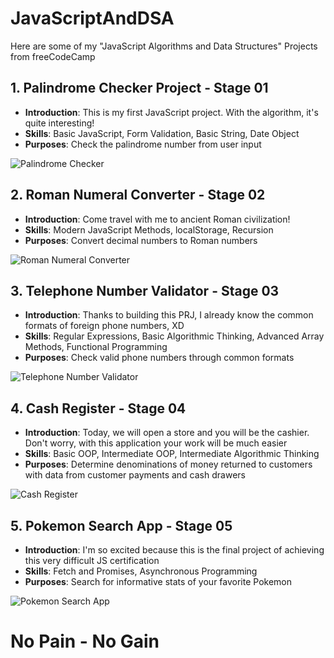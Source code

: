 # JavaScriptAndDSA
Here are some of my "JavaScript Algorithms and Data Structures" Projects from freeCodeCamp

## 1. Palindrome Checker Project - Stage 01
- **Introduction**: This is my first JavaScript project. With the algorithm, it's quite interesting!
- **Skills**: Basic JavaScript, Form Validation, Basic String, Date Object
- **Purposes**: Check the palindrome number from user input

![Palindrome Checker](https://res.cloudinary.com/dvzhmi7a9/image/upload/v1727493217/freeCodeCamp/2-JavaScriptAndDSA/PRJ1.png)

## 2. Roman Numeral Converter - Stage 02
- **Introduction**: Come travel with me to ancient Roman civilization!
- **Skills**: Modern JavaScript Methods, localStorage, Recursion
- **Purposes**: Convert decimal numbers to Roman numbers

![Roman Numeral Converter](https://res.cloudinary.com/dvzhmi7a9/image/upload/v1727493217/freeCodeCamp/2-JavaScriptAndDSA/PRJ2.png)

## 3. Telephone Number Validator - Stage 03
- **Introduction**: Thanks to building this PRJ, I already know the common formats of foreign phone numbers, XD
- **Skills**: Regular Expressions, Basic Algorithmic Thinking, Advanced Array Methods, Functional Programming
- **Purposes**: Check valid phone numbers through common formats

![Telephone Number Validator](https://res.cloudinary.com/dvzhmi7a9/image/upload/v1727493217/freeCodeCamp/2-JavaScriptAndDSA/PRJ3.png)

## 4. Cash Register - Stage 04
- **Introduction**: Today, we will open a store and you will be the cashier. Don't worry, with this application your work will be much easier
- **Skills**: Basic OOP, Intermediate OOP, Intermediate Algorithmic Thinking
- **Purposes**: Determine denominations of money returned to customers with data from customer payments and cash drawers

![Cash Register](https://res.cloudinary.com/dvzhmi7a9/image/upload/v1727493217/freeCodeCamp/2-JavaScriptAndDSA/PRJ4.png)

## 5. Pokemon Search App - Stage 05
- **Introduction**: I'm so excited because this is the final project of achieving this very difficult JS certification
- **Skills**: Fetch and Promises, Asynchronous Programming
- **Purposes**: Search for informative stats of your favorite Pokemon

![Pokemon Search App](https://res.cloudinary.com/dvzhmi7a9/image/upload/v1727493217/freeCodeCamp/2-JavaScriptAndDSA/PRJ5.png)

# No Pain - No Gain